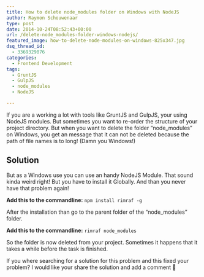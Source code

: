 ```yaml
---
title: How to delete node_modules folder on Windows with NodeJS
author: Raymon Schouwenaar
type: post
date: 2014-10-24T08:52:43+00:00
url: /delete-node_modules-folder-windows-nodejs/
featured_image: how-to-delete-node-modules-on-windows-825x347.jpg
dsq_thread_id:
  - 3369329076
categories:
  - Frontend Development
tags:
  - GruntJS
  - GulpJS
  - node_modules
  - NodeJS

---
```

If you are a working a lot with tools like GruntJS and GulpJS, your using NodeJS modules. But sometimes you want to re-order the structure of your project directory. But when you want to delete the folder &#8220;node_modules&#8221; on Windows, you get an message that it can not be deleted because the path of file names is to long! (Damn you Windows!)

## Solution

But as a Windows use you can use an handy NodeJS Module. That sound kinda weird right! But you have to install it Globally. And than you never have that problem again!

**Add this to the commandline:** `npm install rimraf -g`

After the installation than go to the parent folder of the &#8220;node_modules&#8221; folder.

**Add this to the commandline:** `rimraf node_modules`

So the folder is now deleted from your project. Sometimes it happens that it takes a while before the task is finished.

If you where searching for a solution for this problem and this fixed your problem? I would like your share the solution and add a comment 🙂